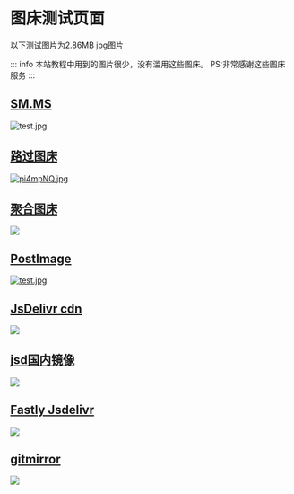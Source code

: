 # 图床测试页面
以下测试图片为2.86MB jpg图片

::: info
本站教程中用到的图片很少，没有滥用这些图床。 PS:非常感谢这些图床服务
:::

## [SM.MS](https://sm.ms/)
![test.jpg](https://s2.loli.net/2023/12/15/DwiJQyVYsh7voI8.jpg)

## [路过图床](https://imgse.com/)
[![pi4mpNQ.jpg](https://s11.ax1x.com/2023/12/15/pi4mpNQ.jpg)](https://imgse.com/i/pi4mpNQ)

## [聚合图床](https://superbed.cn)
![](https://pic.imgdb.cn/item/657c0797c458853aef861e26.jpg)

## [PostImage](https://postimage.cc)
[![test.jpg](https://i.postimg.cc/fW0pxyRC/test.jpg)](https://postimg.cc/WtT5V2rq)

## [JsDelivr cdn](https://www.jsdelivr.com/)
![](https://cdn.jsdelivr.net/gh/markbang35/blogimg@mian/test.jpg)

## [jsd国内镜像](https://jsd.cdn.zzko.cn/)
![](https://jsd.cdn.zzko.cn/gh/markbang35/blogimg@mian/test.jpg)

## [Fastly Jsdelivr](https://www.jsdelivr.com/)
![](https://fastly.jsdelivr.net/gh/markbang35/blogimg@mian/test.jpg)

## [gitmirror](https://gitmirror.com)
![](https://raw.gitmirror.com/markbang35/blogimg/mian/test.jpg)
